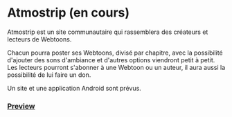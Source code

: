# Atmostrip (en cours)

Atmostrip est un site communautaire qui rassemblera des créateurs et lecteurs de Webtoons.

Chacun pourra poster ses Webtoons, divisé par chapitre, avec la possibilité d'ajouter des sons d'ambiance et d'autres options viendront petit à petit.
Les lecteurs pourront s'abonner à une Webtoon ou un auteur, il aura aussi la possibilité de lui faire un don.

Un site et une application Android sont prévus.


### [Preview](https://atmostrip.herokuapp.com/)
